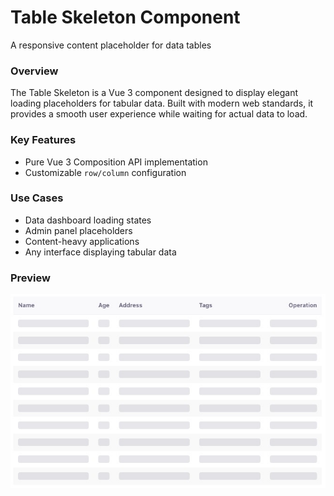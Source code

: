 # Table Skeleton Component

A responsive content placeholder for data tables

### Overview

The Table Skeleton is a Vue 3 component designed to display elegant loading placeholders for tabular data. Built with modern web standards, it provides a smooth user experience while waiting for actual data to load.

### Key Features

-   Pure Vue 3 Composition API implementation
-   Customizable `row/column` configuration

### Use Cases

-   Data dashboard loading states
-   Admin panel placeholders
-   Content-heavy applications
-   Any interface displaying tabular data

### Preview

![](./docs/images/thumb.jpg)
